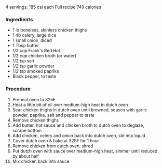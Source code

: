 4 servings; 185 cal each 
Full recipe 740 calories

### Ingredients

* 1 lb boneless, skinless chicken thighs
* 1 rib celery, large dice
* 1 small onion, diced
* 1 Tbsp butter
* 1/2 cup Frank's Red Hot
* 1/2 cup chicken broth (or water)
* 1/2 tsp salt
* 1/2 tsp garlic powder
* 1/2 tsp smoked paprika
* Black pepper, to taste


### Procedure
1. Preheat oven to 325F
2. Heat a little bit of oil over medium-high heat in dutch oven
3. Sear chicken thighs in dutch oven until browned, season with garlic powder, paprika, salt and pepper to taste
4. Remove chicken thighs
5. Add butter, hot sauce and chicken broth to dutch oven to deglaze, scrape bottom
6. Add chicken, celery and onion back into dutch oven, stir into liquid
7. Cover dutch oven & bake at 325F for 1 hour
8. Remove chicken from dutch oven, shred
9. Put dutch oven with sauce over medium-high heat, simmer until reduced by about half
10. Mix chicken back into sauce
